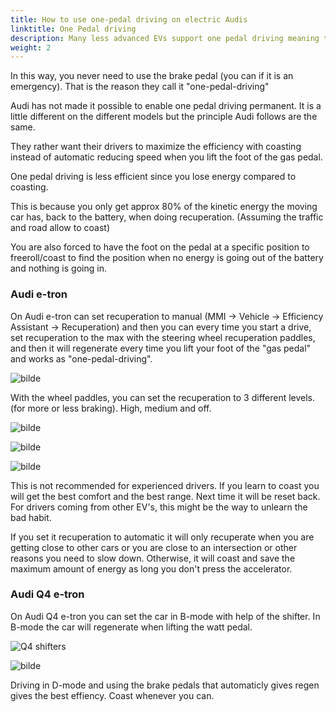 ```yaml
---
title: How to use one-pedal driving on electric Audis
linktitle: One Pedal driving
description: Many less advanced EVs support one pedal driving meaning that when you lift the foot from the  accelerator  (gas pedal) it will actively reduce the speed using regeneration.
weight: 2
---
```


In this way, you never need to use the brake pedal (you can if it is an emergency). That is the reason they call it "one-pedal-driving"

Audi has not made it possible to enable one pedal driving permanent. It is a little different on the different models but the principle Audi
follows are the same.

They rather want their drivers to maximize the efficiency  with coasting instead of automatic reducing speed when you lift the foot of the gas pedal.

One pedal driving is less efficient since you lose energy compared to coasting. 

This is because you only get approx 80% of the kinetic energy the moving car has, back to the battery, when doing recuperation. (Assuming the traffic and road allow to coast)  

You are  also forced to have the foot on the pedal at a specific position to freeroll/coast to find the position when no energy is going out of the battery and nothing is going in.

### Audi e-tron

On Audi e-tron can set recuperation to manual (MMI -> Vehicle -> Efficiency Assistant -> Recuperation)  and then you can every time you start a drive, set recuperation to the max with the steering wheel recuperation paddles, and then it will regenerate every time you lift your foot of the "gas pedal" and works as "one-pedal-driving".

![bilde](https://media.electrichasgoneaudi.net/multimedia/guides/onepedaldriving/recuperationmode.png "Recuperation mode")

With the wheel paddles, you can set the recuperation to 3 different levels. (for more or less braking). High, medium and off.

![bilde](https://media.electrichasgoneaudi.net/multimedia/guides/onepedaldriving/paddleleft.png "Left paddle to increase regen.")

![bilde](https://media.electrichasgoneaudi.net/multimedia/guides/onepedaldriving/paddleright.png "Right paddle to reduce regen.")

![bilde](https://media.electrichasgoneaudi.net/multimedia/guides/onepedaldriving/regenlevel.png "This shows how the regen is on 50% on max.")

This is not recommended for experienced drivers. If you learn to coast you will get the best comfort and the best range.
Next time it will be reset back. For drivers coming from other EV's, this might be the way to unlearn the bad habit.

If you set it recuperation to automatic it will only recuperate when you are getting close to other cars or you are close to an intersection or other reasons you need to slow down.  Otherwise, it will coast and save the maximum amount of energy as long you don't press the accelerator.

### Audi Q4 e-tron

On Audi Q4 e-tron you can set the car in B-mode with help of the shifter. In B-mode the car will regenerate when lifting the watt pedal.

![Q4 shifters](https://media.electrichasgoneaudi.net/multimedia/guides/onepedaldriving/q4shifter.jpg "Gear shifter Audi Q4 with D/B mode")

![bilde](https://media.electrichasgoneaudi.net/multimedia/guides/onepedaldriving/regenlevelq4.jpg "The green bar to the right of the big D shows the regen level on Q4 when driving i B mode")

Driving in D-mode and using the brake pedals that automaticly gives regen gives the best effiency. Coast whenever you can.
